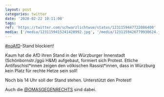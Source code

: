 ```yaml
---
layout: post
categories: twitter
date: '2020-02-22 10:11:00'
tags: 
ref: 'https://twitter.com/schwarzlichtwue/status/1231159447722086400'
media: ['/media/1231159415241428992.jpg', '/media/1231159426779930624.jpg', '/media/1231159437546729472.jpg', '/media/1231160969428115456.jpg', '/media/1231160976986210304.jpg', '/media/1231160982799634432.jpg', '/media/1231160989774761984.jpg']
---
```

[#noAfD](/t/noafd)-Stand blockiert!



Kaum hat die AfD ihren Stand in der Würzburger Innenstadt (Schönbornstr./ggü H&amp;M) aufgebaut, formiert sich Protest. Etliche Antifaschist\*innen zeigen den völkischen Rassist\*innen, dass in Würzburg kein Platz für rechte Hetze sein soll! 

Noch bis 14 Uhr soll der Stand stehen. Unterstützt den Protest!

Auch die [@OMASGEGENRECHTS](https://twitter.com/OMASGEGENRECHTS) sind dabei. 